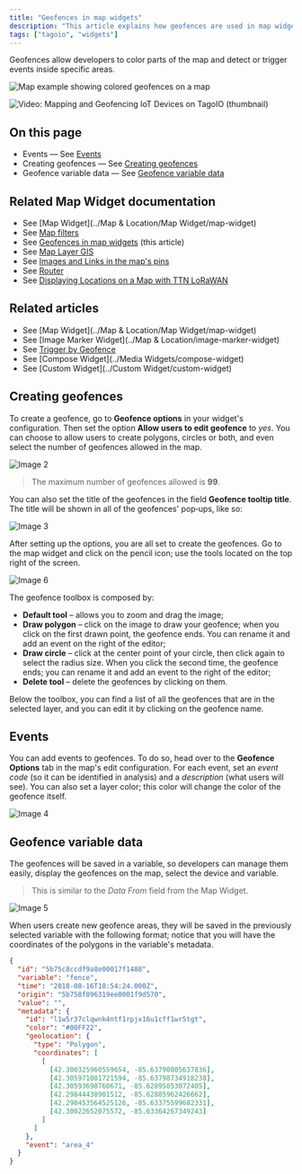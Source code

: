```yaml
---
title: "Geofences in map widgets"
description: "This article explains how geofences are used in map widgets to color map areas and trigger events in specific regions, and points to related documentation for creating geofences and handling geofence variable data."
tags: ["tagoio", "widgets"]
---
```

Geofences allow developers to color parts of the map and detect or trigger events inside specific areas.

![Map example showing colored geofences on a map](/docs_imagem/tagoio/geofences-in-map-widgets-2.png)

![Video: Mapping and Geofencing IoT Devices on TagoIO (thumbnail)](/docs_imagem/tagoio/geofences-in-map-widgets-2.png)

## On this page
- Events — See [Events](../actions/)
- Creating geofences — See [Creating geofences](/docs/tagoio/devices/data-management/geofence-management) 
- Geofence variable data — See [Geofence variable data](/docs/tagoio/devices/data-management/geofence-management)

## Related Map Widget documentation
- See [Map Widget](../Map & Location/Map Widget/map-widget)
- See [Map filters](../map-filters)
- See [Geofences in map widgets](#) (this article)
- See [Map Layer GIS](../map-layer-gis)
- See [Images and Links in the map's pins](../images-and-links-in-the-maps-pins)
- See [Router](../router)
- See [Displaying Locations on a Map with TTN LoRaWAN](../tutorials/displaying-locations-on-a-map-with-ttn-lorawan)

## Related articles
- See [Map Widget](../Map & Location/Map Widget/map-widget)
- See [Image Marker Widget](../Map & Location/image-marker-widget)
- See [Trigger by Geofence](/docs/tagoio/trigger-by-geofence)
- See [Compose Widget](../Media Widgets/compose-widget)
- See [Custom Widget](../Custom Widget/custom-widget)

## Creating geofences

To create a geofence, go to **Geofence options** in your widget's configuration. Then set the option **Allow users to edit geofence** to *yes*. You can choose to allow users to create polygons, circles or both, and even select the number of geofences allowed in the map.

![Image 2](/docs_imagem/tagoio/Captura-20de-20tela-20de-202021-07-12-2009-13-40-324.png)

> The maximum number of geofences allowed is **99**.

You can also set the title of the geofences in the field **Geofence tooltip title**. The title will be shown in all of the geofences' pop‑ups, like so:

![Image 3](/docs_imagem/tagoio/Captura-20de-20tela-20de-202021-07-12-2009-16-22-Tg8.png)

After setting up the options, you are all set to create the geofences. Go to the map widget and click on the pencil icon; use the tools located on the top right of the screen.

![Image 6](/docs_imagem/tagoio/desenhando2-SO8.gif)

The geofence toolbox is composed by:

- **Default tool** – allows you to zoom and drag the image;
- **Draw polygon** – click on the image to draw your geofence; when you click on the first drawn point, the geofence ends. You can rename it and add an event on the right of the editor;
- **Draw circle** – click at the center point of your circle, then click again to select the radius size. When you click the second time, the geofence ends; you can rename it and add an event to the right of the editor;
- **Delete tool** – delete the geofences by clicking on them.

Below the toolbox, you can find a list of all the geofences that are in the selected layer, and you can edit it by clicking on the geofence name.

## Events

You can add events to geofences. To do so, head over to the **Geofence Options** tab in the map's edit configuration. For each event, set an *event code* (so it can be identified in analysis) and a *description* (what users will see). You can also set a layer color; this color will change the color of the geofence itself.

![Image 4](/docs_imagem/tagoio/Screen-20Shot-202018-08-16-20at-2015.41.33-DN4.png)

## Geofence variable data

The geofences will be saved in a variable, so developers can manage them easily, display the geofences on the map, select the device and variable.

> This is similar to the *Data From* field from the Map Widget.

![Image 5](/docs_imagem/tagoio/Captura-20de-20tela-20de-202021-07-12-2009-18-20-u98.png)

When users create new geofence areas, they will be saved in the previously selected variable with the following format; notice that you will have the coordinates of the polygons in the variable's metadata.

```json
{
  "id": "5b75c8ccdf9a8e00017f1488",
  "variable": "fence",
  "time": "2018-08-16T18:54:24.000Z",
  "origin": "5b758f096319ee0001f9d570",
  "value": "",
  "metadata": {
    "id": "l1w5r37clqwnk4ntf1rpjx16u1cff1wr5tgt",
    "color": "#00FF22",
    "geolocation": {
      "type": "Polygon",
      "coordinates": [
        [
          [42.300325960559654, -85.63790805637836],
          [42.305971081721594, -85.63798734918238],
          [42.30593698760671, -85.62895853072405],
          [42.29844438901512, -85.62885962426662],
          [42.298453564525126, -85.63375599682331],
          [42.30022652075572, -85.63364267349243]
        ]
      ]
    },
    "event": "area_4"
  }
}
```